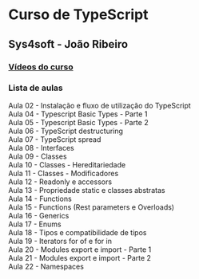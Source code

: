 # Curso de TypeScript  
## Sys4soft - João Ribeiro  

### [Vídeos do curso](https://www.youtube.com/watch?v=DF9jY0ITt3Q&list=PLXik_5Br-zO9SEz-3tuy1UIcU6X0GZo4i)

### Lista de aulas  

Aula 02 - Instalação e fluxo de utilização do TypeScript  
Aula 04 - Typescript Basic Types - Parte 1  
Aula 05 - Typescript Basic Types - Parte 2  
Aula 06 - TypeScript destructuring  
Aula 07 - TypeScript spread  
Aula 08 - Interfaces  
Aula 09 - Classes  
Aula 10 - Classes - Hereditariedade  
Aula 11 - Classes - Modificadores  
Aula 12 - Readonly e accessors  
Aula 13 - Propriedade static e classes abstratas  
Aula 14 - Functions  
Aula 15 - Functions (Rest parameters e Overloads)  
Aula 16 - Generics  
Aula 17 - Enums  
Aula 18 - Tipos e compatibilidade de tipos  
Aula 19 - Iterators for of e for in  
Aula 20 - Modules export e import - Parte 1  
Aula 21 - Modules export e import - Parte 2  
Aula 22 - Namespaces  